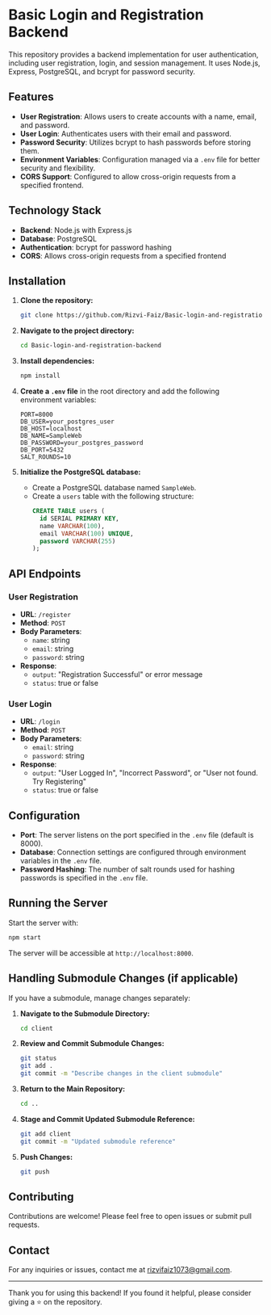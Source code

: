 # Basic Login and Registration Backend

This repository provides a backend implementation for user authentication, including user registration, login, and session management. It uses Node.js, Express, PostgreSQL, and bcrypt for password security.

## Features

- **User Registration**: Allows users to create accounts with a name, email, and password.
- **User Login**: Authenticates users with their email and password.
- **Password Security**: Utilizes bcrypt to hash passwords before storing them.
- **Environment Variables**: Configuration managed via a `.env` file for better security and flexibility.
- **CORS Support**: Configured to allow cross-origin requests from a specified frontend.

## Technology Stack

- **Backend**: Node.js with Express.js
- **Database**: PostgreSQL
- **Authentication**: bcrypt for password hashing
- **CORS**: Allows cross-origin requests from a specified frontend

## Installation

1. **Clone the repository:**
   ```bash
   git clone https://github.com/Rizvi-Faiz/Basic-login-and-registration-backend.git
   ```

2. **Navigate to the project directory:**
   ```bash
   cd Basic-login-and-registration-backend
   ```

3. **Install dependencies:**
   ```bash
   npm install
   ```

4. **Create a `.env` file** in the root directory and add the following environment variables:
   ```env
   PORT=8000
   DB_USER=your_postgres_user
   DB_HOST=localhost
   DB_NAME=SampleWeb
   DB_PASSWORD=your_postgres_password
   DB_PORT=5432
   SALT_ROUNDS=10
   ```

5. **Initialize the PostgreSQL database:**
   - Create a PostgreSQL database named `SampleWeb`.
   - Create a `users` table with the following structure:
     ```sql
     CREATE TABLE users (
       id SERIAL PRIMARY KEY,
       name VARCHAR(100),
       email VARCHAR(100) UNIQUE,
       password VARCHAR(255)
     );
     ```

## API Endpoints

### User Registration

- **URL**: `/register`
- **Method**: `POST`
- **Body Parameters**:
  - `name`: string
  - `email`: string
  - `password`: string
- **Response**:
  - `output`: "Registration Successful" or error message
  - `status`: true or false

### User Login

- **URL**: `/login`
- **Method**: `POST`
- **Body Parameters**:
  - `email`: string
  - `password`: string
- **Response**:
  - `output`: "User Logged In", "Incorrect Password", or "User not found. Try Registering"
  - `status`: true or false

## Configuration

- **Port**: The server listens on the port specified in the `.env` file (default is 8000).
- **Database**: Connection settings are configured through environment variables in the `.env` file.
- **Password Hashing**: The number of salt rounds used for hashing passwords is specified in the `.env` file.

## Running the Server

Start the server with:

```bash
npm start
```

The server will be accessible at `http://localhost:8000`.

## Handling Submodule Changes (if applicable)

If you have a submodule, manage changes separately:

1. **Navigate to the Submodule Directory:**
   ```bash
   cd client
   ```

2. **Review and Commit Submodule Changes:**
   ```bash
   git status
   git add .
   git commit -m "Describe changes in the client submodule"
   ```

3. **Return to the Main Repository:**
   ```bash
   cd ..
   ```

4. **Stage and Commit Updated Submodule Reference:**
   ```bash
   git add client
   git commit -m "Updated submodule reference"
   ```

5. **Push Changes:**
   ```bash
   git push
   ```

## Contributing

Contributions are welcome! Please feel free to open issues or submit pull requests.

## Contact

For any inquiries or issues, contact me at rizvifaiz1073@gmail.com.

---

Thank you for using this backend! If you found it helpful, please consider giving a ⭐ on the repository.
